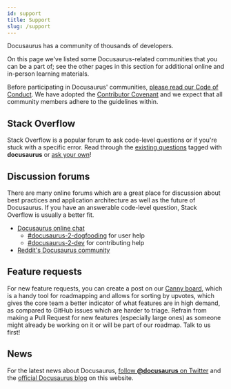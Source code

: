 ```yaml
---
id: support
title: Support
slug: /support
---
```


Docusaurus has a community of thousands of developers.

On this page we've listed some Docusaurus-related communities that you can be a part of; see the other pages in this section for additional online and in-person learning materials.

Before participating in Docusaurus' communities, [please read our Code of Conduct](https://engineering.fb.com/codeofconduct/). We have adopted the [Contributor Covenant](https://www.contributor-covenant.org/) and we expect that all community members adhere to the guidelines within.

## Stack Overflow

Stack Overflow is a popular forum to ask code-level questions or if you're stuck with a specific error. Read through the [existing questions](https://stackoverflow.com/questions/tagged/docusaurus) tagged with **docusaurus** or [ask your own](https://stackoverflow.com/questions/ask?tags=docusaurus)!

## Discussion forums

There are many online forums which are a great place for discussion about best practices and application architecture as well as the future of Docusaurus. If you have an answerable code-level question, Stack Overflow is usually a better fit.

- [Docusaurus online chat](https://discord.gg/docusaurus)
  - [#docusaurus-2-dogfooding](https://discord.gg/7wjJ9yH) for user help
  - [#docusaurus-2-dev](https://discord.gg/6g6ASPA) for contributing help
- [Reddit's Docusaurus community](https://www.reddit.com/r/docusaurus/)

## Feature requests

For new feature requests, you can create a post on our [Canny board](/feedback), which is a handy tool for roadmapping and allows for sorting by upvotes, which gives the core team a better indicator of what features are in high demand, as compared to GitHub issues which are harder to triage. Refrain from making a Pull Request for new features (especially large ones) as someone might already be working on it or will be part of our roadmap. Talk to us first!

## News

For the latest news about Docusaurus, [follow **@docusaurus** on Twitter](https://twitter.com/docusaurus) and the [official Docusaurus blog](/blog) on this website.
